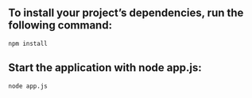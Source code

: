 ## To install your project’s dependencies, run the following command:

```
npm install
```

## Start the application with node app.js:


```
node app.js
```
